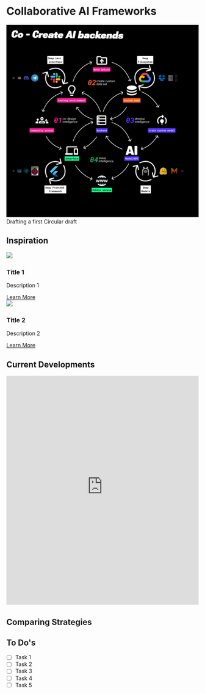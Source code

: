 # Collaborative AI Frameworks

![Main Project Image](images/Thesis/Participtive_AI_Development.png)
Drafting a first Circular draft

## Inspiration

<div class="menubox">
    <div class="content-Tile">
        <img src="path/to/image1.jpg" width="300">
        <h3>Title 1</h3>
        <p>Description 1</p>
        <a href="https://link1.com">Learn More</a>
    </div>
    <div class="content-Tile">
        <img src="path/to/image2.jpg" width="300">
        <h3>Title 2</h3>
        <p>Description 2</p>
        <a href="https://link2.com">Learn More</a>
    </div>
    <!-- Add 6 more content-Tile divs following the same structure -->
</div>

## Current Developments

<iframe 
    src="https://blob-7z6z9.ondigitalocean.app/knowledgebase.html" 
    width="100%" 
    height="600px" 
    frameborder="0"
    allowfullscreen>
</iframe>

## Comparing Strategies

## To Do's

- [ ] Task 1
- [ ] Task 2
- [ ] Task 3
- [ ] Task 4
- [ ] Task 5
